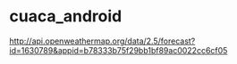 # cuaca_android
http://api.openweathermap.org/data/2.5/forecast?id=1630789&appid=b78333b75f29bb1bf89ac0022cc6cf05
